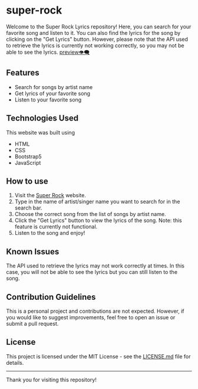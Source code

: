 # super-rock
Welcome to the Super Rock Lyrics repository! Here, you can search for your favorite song and listen to it. You can also find the lyrics for the song by clicking on the "Get Lyrics" button. However, please note that the API used to retrieve the lyrics is currently not working correctly, so you may not be able to see the lyrics. [preview👁️‍🗨️](https://super-rock.netlify.app/)

## Features
- Search for songs by artist name
- Get lyrics of your favorite song
- Listen to your favorite song

## Technologies Used
This website was built using
- HTML
- CSS
- Bootstrap5
- JavaScript

## How to use
1. Visit the [Super Rock](https://super-rock.netlify.app/) website.
2. Type in the name of artist/singer name you want to search for in the search bar.
3. Choose the correct song from the list of songs by artist name.
4. Click the "Get Lyrics" button to view the lyrics of the song. Note: this feature is currently not functional.
5. Listen to the song and enjoy!

## Known Issues
The API used to retrieve the lyrics may not work correctly at times. In this case, you will not be able to see the lyrics but you can still listen to the song.

## Contribution Guidelines
This is a personal project and contributions are not expected. However, if you would like to suggest improvements, feel free to open an issue or submit a pull request.

## License
This project is licensed under the MIT License - see the [LICENSE.md](/LICENSE.md) file for details.

---
Thank you for visiting this repository!
